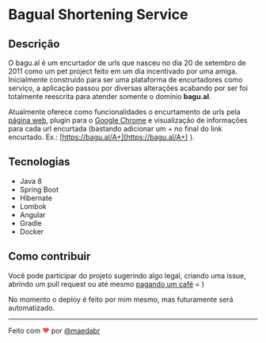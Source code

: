 # Bagual Shortening Service

## Descrição

O bagu.al é um encurtador de urls que nasceu no dia 20 de setembro de 2011 como um pet project feito em um dia 
incentivado por uma amiga.
Inicialmente construído para ser uma plataforma de encurtadores como serviço, a aplicação passou por diversas alterações 
acabando por ser foi totalmente reescrita para atender somente o domínio **bagu.al**.

Atualmente oferece como funcionalidades o encurtamento de urls pela [página web](https://bagu.al), 
plugin para o [Google Chrome](http://bagu.al/BP) e visualização de informações para cada url encurtada 
(bastando adicionar um  *+* no final do link encurtado. Ex.: [https://bagu.al/A+](https://bagu.al/A+) ).

## Tecnologias

- Java 8
- Spring Boot
- Hibernate
- Lombok
- Angular
- Gradle
- Docker

## Como contribuir

Você pode participar do projeto sugerindo algo legal, criando uma issue, abrindo um pull request
ou até mesmo [pagando um café](https://pag.ae/7UFskKU4n) = )

No momento o deploy é feito por mim mesmo, mas futuramente será automatizado.

___

Feito com <span style="color: #e25555;">&hearts;</span> por [@maedabr](https://twitter.com/maedabr)

